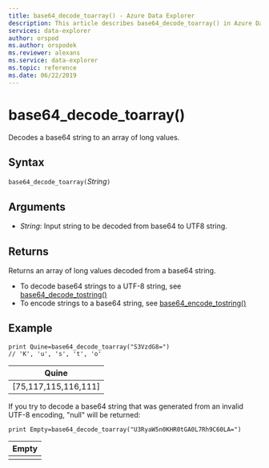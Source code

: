 ```yaml
---
title: base64_decode_toarray() - Azure Data Explorer
description: This article describes base64_decode_toarray() in Azure Data Explorer.
services: data-explorer
author: orspod
ms.author: orspodek
ms.reviewer: alexans
ms.service: data-explorer
ms.topic: reference
ms.date: 06/22/2019
---
```

# base64_decode_toarray()

Decodes a base64 string to an array of long values.

## Syntax

`base64_decode_toarray(`*String*`)`

## Arguments

* *String*: Input string to be decoded from base64 to UTF8 string.

## Returns

Returns an array of long values decoded from a base64 string.

* To decode base64 strings to a UTF-8 string, see [base64_decode_tostring()](base64_decode_tostringfunction.md)
* To encode strings to a base64 string, see [base64_encode_tostring()](base64_encode_tostringfunction.md)

## Example

<!-- csl: https://help.kusto.windows.net:443/Samples -->
```kusto
print Quine=base64_decode_toarray("S3VzdG8=")  
// 'K', 'u', 's', 't', 'o'
```

|Quine|
|-----|
|[75,117,115,116,111]|

If you try to decode a base64 string that was generated from an invalid UTF-8 encoding, "null" will be returned:

<!-- csl: https://help.kusto.windows.net:443/Samples -->
```kusto
print Empty=base64_decode_toarray("U3RyaW5n0KHR0tGA0L7Rh9C60LA=")
```

|Empty|
|-----|
||
